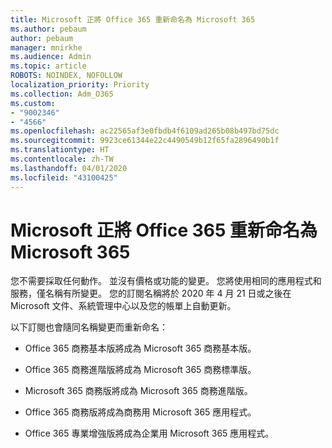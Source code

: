 ```yaml
---
title: Microsoft 正將 Office 365 重新命名為 Microsoft 365
ms.author: pebaum
author: pebaum
manager: mnirkhe
ms.audience: Admin
ms.topic: article
ROBOTS: NOINDEX, NOFOLLOW
localization_priority: Priority
ms.collection: Adm_O365
ms.custom:
- "9002346"
- "4566"
ms.openlocfilehash: ac22565af3e0fbdb4f6109ad265b08b497bd75dc
ms.sourcegitcommit: 9923ce61344e22c4490549b12f65fa2896490b1f
ms.translationtype: HT
ms.contentlocale: zh-TW
ms.lasthandoff: 04/01/2020
ms.locfileid: "43100425"
---
```

# <a name="microsoft-is-renaming-office-365-to-microsoft-365"></a>Microsoft 正將 Office 365 重新命名為 Microsoft 365

您不需要採取任何動作。 並沒有價格或功能的變更。 您將使用相同的應用程式和服務，僅名稱有所變更。 您的訂閱名稱將於 2020 年 4 月 21 日或之後在 Microsoft 文件、系統管理中心以及您的帳單上自動更新。

以下訂閱也會隨同名稱變更而重新命名：

- Office 365 商務基本版將成為 Microsoft 365 商務基本版。

- Office 365 商務進階版將成為 Microsoft 365 商務標準版。

- Microsoft 365 商務版將成為 Microsoft 365 商務進階版。

- Office 365 商務版將成為商務用 Microsoft 365 應用程式。

- Office 365 專業增強版將成為企業用 Microsoft 365 應用程式。
